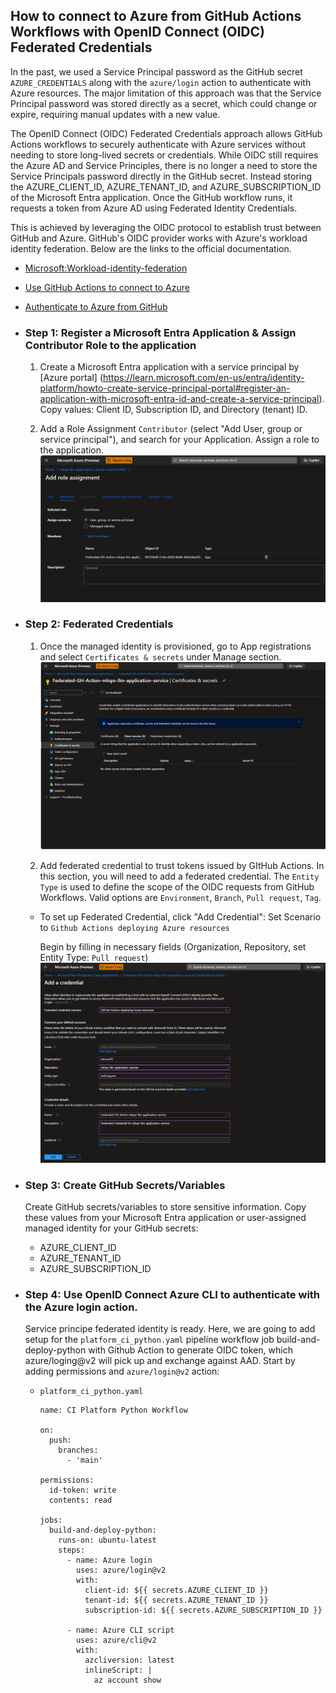 ## How to connect to Azure from GitHub Actions Workflows with OpenID Connect (OIDC) Federated Credentials
In the past, we used a Service Principal password as the GitHub secret `AZURE_CREDENTIALS` along with the `azure/login` action to authenticate with Azure resources. The major limitation of this approach was that the Service Principal password was stored directly as a secret, which could change or expire, requiring manual updates with a new value.

The OpenID Connect (OIDC) Federated Credentials approach allows GitHub Actions workflows to securely authenticate with Azure services without needing to store long-lived secrets or credentials. While OIDC still requires the Azure AD and Service Principles, there is no longer a need to store the Service Principals password directly in the GitHub secret. Instead storing the AZURE_CLIENT_ID, AZURE_TENANT_ID, and AZURE_SUBSCRIPTION_ID of the Microsoft Entra application. Once the GitHub workflow runs, it requests a token from Azure AD using Federated Identity Credentials.

This is achieved by leveraging the OIDC protocol to establish trust between GitHub and Azure. GitHub's OIDC provider works with Azure's workload identity federation. Below are the links to the official documentation.
* [Microsoft:Workload-identity-federation](https://learn.microsoft.com/en-us/entra/workload-id/workload-identity-federation)
* [Use GitHub Actions to connect to Azure](https://learn.microsoft.com/en-us/azure/developer/github/connect-from-azure-openid-connect)
* [Authenticate to Azure from GitHub](https://learn.microsoft.com/en-us/azure/developer/github/connect-from-azure-openid-connect) 


* ### Step 1: Register a Microsoft Entra Application & Assign Contributor Role to the application
    1. Create a Microsoft Entra application with a service principal by [Azure portal] (https://learn.microsoft.com/en-us/entra/identity-platform/howto-create-service-principal-portal#register-an-application-with-microsoft-entra-id-and-create-a-service-principal). 
    Copy values:  Client ID, Subscription ID, and Directory (tenant) ID. 

    2. Add a Role Assignment `Contributor` (select "Add User, group or service principal"), and search for your Application.
    Assign a role to the application. 
    ![Role Assignment](../docs/images/add_role_assignment.png)


* ### Step 2: Federated Credentials
    1. Once the managed identity is provisioned, go to App registrations and select `Certificates & secrets` under Manage section.
    ![Certificates and Secrets](../docs/images/certificates_and_secrets.png)

    2. Add federated credential to trust tokens issued by GItHub Actions. 
    In this section, you will need to add a federated credential. 
    The `Entity Type` is used to define the scope of the OIDC requests from GitHub Workflows. Valid options are `Environment`, `Branch`, `Pull request`, `Tag`.
    * To set up Federated Credential, click "Add Credential": 
        Set Scenario to ``Github Actions deploying Azure resources``

        Begin by filling in necessary fields (Organization, Repository, set Entity Type: `Pull request`)
        ![Pull Request](../docs/images/add_credential_GitHub_actions.png)


* ### Step 3: Create GitHub Secrets/Variables
    Create GitHub secrets/variables to store sensitive information. Copy these values from your Microsoft Entra application or user-assigned managed identity for your GitHub secrets:
    * AZURE_CLIENT_ID
    * AZURE_TENANT_ID
    * AZURE_SUBSCRIPTION_ID 


* ### Step 4: Use OpenID Connect Azure CLI to authenticate with the Azure login action.
    Service principe federated identity is ready. Here, we are going to add setup for the `platform_ci_python.yaml` pipeline workflow job build-and-deploy-python with Github Action to generate OIDC token, which azure/loging@v2 will pick up and exchange against AAD. Start by adding permissions and `azure/login@v2` action:


  * ``platform_ci_python.yaml``
      ```
      name: CI Platform Python Workflow

      on:
        push:
          branches:
            - 'main'

      permissions:
        id-token: write
        contents: read

      jobs:
        build-and-deploy-python:
          runs-on: ubuntu-latest
          steps:
            - name: Azure login
              uses: azure/login@v2
              with:
                client-id: ${{ secrets.AZURE_CLIENT_ID }}
                tenant-id: ${{ secrets.AZURE_TENANT_ID }}
                subscription-id: ${{ secrets.AZURE_SUBSCRIPTION_ID }}
      
            - name: Azure CLI script
              uses: azure/cli@v2
              with:
                azcliversion: latest
                inlineScript: |
                  az account show

      ```
